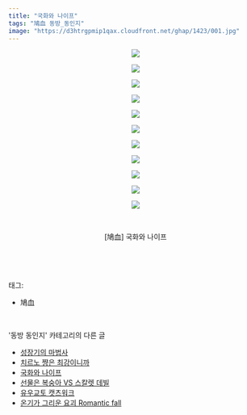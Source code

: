 ```yaml
---
title: "국화와 나이프"
tags: "鳩血 동방_동인지"
image: "https://d3htrgpmip1qax.cloudfront.net/ghap/1423/001.jpg"
---
```

<div class="article">
<p style="text-align: center; clear: none; float: none;"><img src="{{ site.imgserver5 }}/ghap/1423/001.jpg"/></p>
<p style="text-align: center; clear: none; float: none;"><img src="{{ site.imgserver5 }}/ghap/1423/002.jpg"/></p>
<p style="text-align: center; clear: none; float: none;"><img src="{{ site.imgserver5 }}/ghap/1423/003.jpg"/></p>
<p style="text-align: center; clear: none; float: none;"><img src="{{ site.imgserver5 }}/ghap/1423/004.jpg"/></p>
<p style="text-align: center; clear: none; float: none;"><img src="{{ site.imgserver5 }}/ghap/1423/005.jpg"/></p>
<p style="text-align: center; clear: none; float: none;"><img src="{{ site.imgserver5 }}/ghap/1423/006.jpg"/></p>
<p style="text-align: center; clear: none; float: none;"><img src="{{ site.imgserver5 }}/ghap/1423/007.jpg"/></p>
<p style="text-align: center; clear: none; float: none;"><img src="{{ site.imgserver5 }}/ghap/1423/008.jpg"/></p>
<p style="text-align: center; clear: none; float: none;"><img src="{{ site.imgserver5 }}/ghap/1423/009.jpg"/></p>
<p style="text-align: center; clear: none; float: none;"><img src="{{ site.imgserver5 }}/ghap/1423/010.jpg"/></p>
<p style="text-align: center; clear: none; float: none;"><img src="{{ site.imgserver5 }}/ghap/1423/011.jpg"/></p>
<p style="text-align: center; clear: none; float: none;"><br/></p>
<p style="text-align: center; clear: none; float: none;">[鳩血] 국화와 나이프</p>
<p><br/></p>
</div><br/>
<div class="tagTrail">
<p>태그: </p>
<ul>
<li>鳩血</li>
</ul>
</div><br/>
<div class="another">
<p>'동방 동인지' 카테고리의 다른 글</p>
<ul>
<li><a href="/ghap_1425">성장기의 마법사</a></li>
<li><a href="/ghap_1424">치르노 쨩은 최강이니까</a></li>
<li><a href="/ghap_1423">국화와 나이프</a></li>
<li><a href="/ghap_1422">선물은 복숭아 VS 스칼렛 데빌</a></li>
<li><a href="/ghap_1421">유우교토 캣츠워크</a></li>
<li><a href="/ghap_1420">온기가 그리운 요괴 Romantic fall</a></li>
</ul>
</div><br/>
<div class="cb_module cb_fluid">
<div class="cb_wrt cb_profile">
</div><!-- commentList close -->
</div><br/>
